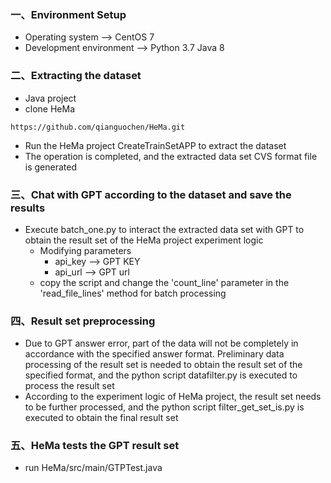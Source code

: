 ### 一、Environment Setup
* Operating system --> CentOS 7
* Development environment --> Python 3.7 Java 8

### 二、Extracting the dataset
* Java project
* clone HeMa
```
https://github.com/qianguochen/HeMa.git
```
* Run the HeMa project CreateTrainSetAPP to extract the dataset
* The operation is completed, and the extracted data set CVS format file is generated

### 三、Chat with GPT according to the dataset and save the results
* Execute batch_one.py to interact the extracted data set with GPT to obtain the result set of the HeMa project experiment logic
  * Modifying parameters 
    * api_key --> GPT KEY 
    * api_url --> GPT url
  * copy the script and change the 'count_line' parameter in the 'read_file_lines' method for batch processing
### 四、Result set preprocessing
* Due to GPT answer error, part of the data will not be completely in accordance with the specified answer format. Preliminary data processing of the result set is needed to obtain the result set of the specified format, and the python script datafilter.py is executed to process the result set
* According to the experiment logic of HeMa project, the result set needs to be further processed, and the python script filter_get_set_is.py is executed to obtain the final result set
### 五、HeMa tests the GPT result set
* run HeMa/src/main/GTPTest.java